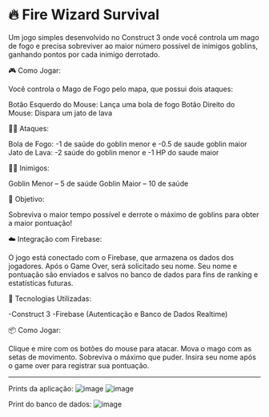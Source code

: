 # 🔥 Fire Wizard Survival

Um jogo simples desenvolvido no Construct 3 onde você controla um mago de fogo e precisa sobreviver ao maior número possível de inimigos goblins, ganhando pontos por cada inimigo derrotado.

🎮 Como Jogar:

Você controla o Mago de Fogo pelo mapa, que possui dois ataques:

Botão Esquerdo do Mouse: Lança uma bola de fogo 
Botão Direito do Mouse: Dispara um jato de lava

🧙‍♂️ Ataques:

Bola de Fogo:	-1 de saúde do goblin menor e -0.5 de saude goblin maior
Jato de Lava:	-2 saúde do goblin menor e -1 HP do saude maior

🧟‍♂️ Inimigos:

Goblin Menor – 5 de saúde
Goblin Maior – 10 de saúde

🎯 Objetivo:

Sobreviva o maior tempo possível e derrote o máximo de goblins para obter a maior pontuação!

☁️ Integração com Firebase:

O jogo está conectado com o Firebase, que armazena os dados dos jogadores.
Após o Game Over, será solicitado seu nome.
Seu nome e pontuação são enviados e salvos no banco de dados para fins de ranking e estatísticas futuras.

🚀 Tecnologias Utilizadas:

-Construct 3
-Firebase (Autenticação e Banco de Dados Realtime)

📦 Como Jogar:

Clique e mire com os botões do mouse para atacar.
Mova o mago com as setas de movimento.
Sobreviva o máximo que puder.
Insira seu nome após o game over para registrar sua pontuação.

_________________________________________________________________________________________________________

Prints da aplicação: 
![image](https://github.com/user-attachments/assets/90637a8b-7d4f-448d-8d0f-19ed087daa37)
![image](https://github.com/user-attachments/assets/46ad02dc-eaea-4ec2-b329-3b39141ec1e0)

Print do banco de dados:
![image](https://github.com/user-attachments/assets/7f016616-475a-4853-b299-b5ca0f4ffd21)

